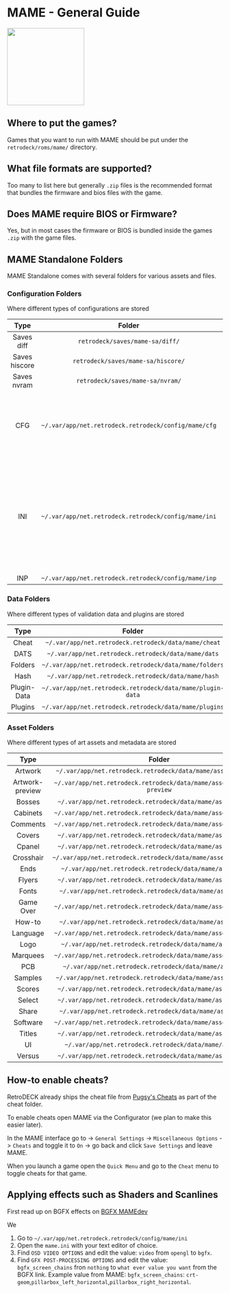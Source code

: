 # MAME - General Guide

<img src="../../../wiki_images/logos/mame-logo.png" width="180">

## Where to put the games?

Games that you want to run with MAME should be put under the `retrodeck/roms/mame/` directory.

## What file formats are supported?

Too many to list here but generally `.zip` files is the recommended format that bundles the firmware and bios files with the game. 

## Does MAME require BIOS or Firmware?

Yes, but in most cases the firmware or BIOS is bundled inside the games `.zip` with the game files.

## MAME Standalone Folders

MAME Standalone comes with several folders for various assets and files.

### Configuration Folders

Where different types of configurations are stored

| Type | Folder                 |    Comment |
| :---:   | :---:               |      :---:     |
| Saves diff |`retrodeck/saves/mame-sa/diff/` |    |
| Saves hiscore |`retrodeck/saves/mame-sa/hiscore/` |    |
| Saves nvram |`retrodeck/saves/mame-sa/nvram/` |    |
| CFG |`~/.var/app/net.retrodeck.retrodeck/config/mame/cfg` |  This is where the `default.cfg` is and also any custom game configs are saved.   |
| INI |`~/.var/app/net.retrodeck.retrodeck/config/mame/ini` |  This is where `ui.ini` and `mame.ini` files are located. But they should not be touched unless you know what you are doing.  |
| INP |`~/.var/app/net.retrodeck.retrodeck/config/mame/inp` |  |

### Data Folders

Where different types of validation data and plugins are stored

| Type | Folder                 |    Comment |
| :---:   | :---:               |      :---:     |
| Cheat |`~/.var/app/net.retrodeck.retrodeck/data/mame/cheat` |    |
| DATS |`~/.var/app/net.retrodeck.retrodeck/data/mame/dats` |    |
| Folders |`~/.var/app/net.retrodeck.retrodeck/data/mame/folders` |  |
| Hash |`~/.var/app/net.retrodeck.retrodeck/data/mame/hash` |  |
| Plugin-Data |`~/.var/app/net.retrodeck.retrodeck/data/mame/plugin-data`|  |
| Plugins |`~/.var/app/net.retrodeck.retrodeck/data/mame/plugins`|  |

### Asset Folders

Where different types of art assets and metadata are stored

| Type | Folder                 |    Comment |
| :---:   | :---:               |      :---:     |
| Artwork |`~/.var/app/net.retrodeck.retrodeck/data/mame/assets/artwork` |    |
| Artwork-preview |`~/.var/app/net.retrodeck.retrodeck/data/mame/assets/artwork-preview` |    |
| Bosses |`~/.var/app/net.retrodeck.retrodeck/data/mame/assets/bosses` |    |
| Cabinets | `~/.var/app/net.retrodeck.retrodeck/data/mame/assets/cabinets` |    |
| Comments |`~/.var/app/net.retrodeck.retrodeck/data/mame/assets/comments`|    |
| Covers |`~/.var/app/net.retrodeck.retrodeck/data/mame/assets/covers` |    |
| Cpanel |`~/.var/app/net.retrodeck.retrodeck/data/mame/assets/cpanel` |    |
| Crosshair |`~/.var/app/net.retrodeck.retrodeck/data/mame/assets/crosshair` |    |
| Ends |`~/.var/app/net.retrodeck.retrodeck/data/mame/assets/ends` |    |
| Flyers |`~/.var/app/net.retrodeck.retrodeck/data/mame/assets/flyers` |    |
| Fonts |`~/.var/app/net.retrodeck.retrodeck/data/mame/assets/fonts` |    |
| Game Over |`~/.var/app/net.retrodeck.retrodeck/data/mame/assets/gameover` |    |
| How-to |`~/.var/app/net.retrodeck.retrodeck/data/mame/assets/howto` |    |
| Language |`~/.var/app/net.retrodeck.retrodeck/data/mame/assets/language`|    |
| Logo |`~/.var/app/net.retrodeck.retrodeck/data/mame/assets/logo` |    |
| Marquees |`~/.var/app/net.retrodeck.retrodeck/data/mame/assets/marquees` |    |
| PCB |`~/.var/app/net.retrodeck.retrodeck/data/mame/assets/pcb`|    |
| Samples |`~/.var/app/net.retrodeck.retrodeck/data/mame/assets/samples`|    |
| Scores |`~/.var/app/net.retrodeck.retrodeck/data/mame/assets/scores` |    |
| Select |`~/.var/app/net.retrodeck.retrodeck/data/mame/assets/select` |    |
| Share |`~/.var/app/net.retrodeck.retrodeck/data/mame/assets/share` |    |
| Software |`~/.var/app/net.retrodeck.retrodeck/data/mame/assets/software`|    |
| Titles |`~/.var/app/net.retrodeck.retrodeck/data/mame/assets/titles`|    |
| UI |`~/.var/app/net.retrodeck.retrodeck/data/mame/assets/ui`|    |
| Versus |`~/.var/app/net.retrodeck.retrodeck/data/mame/assets/versus`|    |

## How-to enable cheats?

RetroDECK already ships the cheat file from [Pugsy's Cheats](https://www.mamecheat.co.uk/) as part of the cheat folder.

To enable cheats open MAME via the Configurator (we plan to make this easier later).

In the MAME interface go to -> `General Settings` -> `Miscellaneous Options` -> `Cheats` and toggle it to `On` -> go back and click `Save Settings` and leave MAME.

When you launch a game open the `Quick Menu` and go to the `Cheat` menu to toggle cheats for that game.


## Applying effects such as Shaders and Scanlines

First read up on BGFX effects on [BGFX MAMEdev](https://docs.mamedev.org/advanced/bgfx.html)

We

1. Go to `~/.var/app/net.retrodeck.retrodeck/config/mame/ini`
2. Open the `mame.ini` with your text editor of choice.
3. Find `OSD VIDEO OPTIONS` and edit the value: `video` from `opengl` to `bgfx`.
4. Find `GFX POST-PROCESSING OPTIONS` and edit the value: `bgfx_screen_chains` fron `nothing` to `what ever value you want` from the BGFX link. Example value from MAME: `bgfx_screen_chains`: `crt-geom`,`pillarbox_left_horizontal`,`pillarbox_right_horizontal`.
